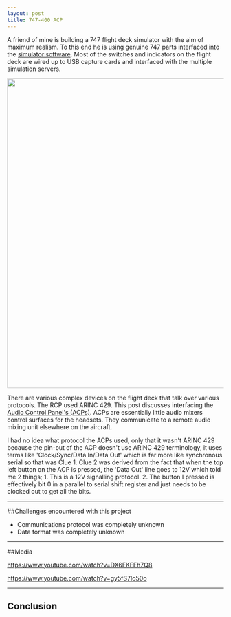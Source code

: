 ```yaml
---
layout: post
title: 747-400 ACP
---
```

A friend of mine is building a 747 flight deck simulator with the aim of maximum realism. To this end he is using genuine 747 parts interfaced into the [simulator software][2]. Most of the switches and indicators on the flight deck are wired up to USB capture cards and interfaced with the multiple simulation servers.

<img src="http://forum.sh-hackspace.org.uk/uploads/default/27/e67922cd95936418.jpg" width="540" height="720"> 

There are various complex devices on the flight deck that talk over various protocols. The RCP used ARINC 429. This post discusses interfacing the [Audio Control Panel's (ACPs)][5]. ACPs are essentially little audio mixers control surfaces for the headsets. They communicate to a remote audio mixing unit elsewhere on the aircraft.

I had no idea what protocol the ACPs used, only that it wasn't ARINC 429 because the pin-out of the ACP doesn't use ARINC 429 terminology, it uses terms like 'Clock/Sync/Data In/Data Out' which is far more like synchronous serial so that was Clue 1. Clue 2 was derived from the fact that when the top left button on the ACP is pressed, the 'Data Out' line goes to 12V which told me 2 things; 1. This is a 12V signalling protocol. 2. The button I pressed is effectively bit 0 in a parallel to serial shift register and just needs to be clocked out to get all the bits.

----------


##Challenges encountered with this project
- Communications protocol was completely unknown
- Data format was completely unknown

----------

##Media

https://www.youtube.com/watch?v=DX6FKFFh7Q8

https://www.youtube.com/watch?v=gy5fS7Io50o

----------

## Conclusion


  [2]: http://aerowinx.com/
  [5]: http://www.meriweather.com/flightdeck/747/ped/audio.html